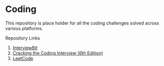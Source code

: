 # Coding
This repository is place holder for all the coding challenges solved across various platforms.

Repository Links
1. [InterviewBit](https://github.com/HemantKoti/InterviewBit.git)
2. [Cracking the Coding Interview (6th Edition)](https://github.com/HemantKoti/CTCI.git)
3. [LeetCode](https://github.com/HemantKoti/LeetCode.git)

